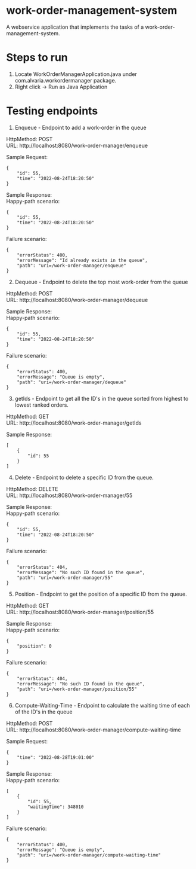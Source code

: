 # work-order-management-system

A webservice application that implements the tasks of a work-order-management-system.

# Steps to run

1. Locate WorkOrderManagerApplication.java under com.alvaria.workordermanager package.
2. Right click -> Run as Java Application

# Testing endpoints

1. Enqueue - Endpoint to add a work-order in the queue

HttpMethod: POST  
URL: http://localhost:8080/work-order-manager/enqueue

Sample Request: 
```
{
	"id": 55,
	"time": "2022-08-24T18:20:50"
}
```

Sample Response:   
Happy-path scenario:
```
{
    "id": 55,
    "time": "2022-08-24T18:20:50"
}
```
Failure scenario:
```
{
    "errorStatus": 400,
    "errorMessage": "Id already exists in the queue",
    "path": "uri=/work-order-manager/enqueue"
}
```

2. Dequeue - Endpoint to delete the top most work-order from the queue

HttpMethod: POST  
URL: http://localhost:8080/work-order-manager/dequeue

Sample Response:   
Happy-path scenario:
```
{
    "id": 55,
    "time": "2022-08-24T18:20:50"
}
```
Failure scenario:
```
{
    "errorStatus": 400,
    "errorMessage": "Queue is empty",
    "path": "uri=/work-order-manager/dequeue"
}
```

3. getIds - Endpoint to get all the ID's in the queue sorted from highest to lowest ranked orders.

HttpMethod: GET  
URL: http://localhost:8080/work-order-manager/getIds

Sample Response:  
```
[
    {
        "id": 55
    }
]
```

4. Delete - Endpoint to delete a specific ID from the queue.

HttpMethod: DELETE  
URL: http://localhost:8080/work-order-manager/55

Sample Response:   
Happy-path scenario:  
```
{
    "id": 55,
    "time": "2022-08-24T18:20:50"
}
```
Failure scenario:
```
{
    "errorStatus": 404,
    "errorMessage": "No such ID found in the queue",
    "path": "uri=/work-order-manager/55"
}
```

5. Position - Endpoint to get the position of a specific ID from the queue.

HttpMethod: GET  
URL: http://localhost:8080/work-order-manager/position/55

Sample Response:  
Happy-path scenario:
```
{
    "position": 0
}
```
Failure scenario:
```
{
    "errorStatus": 404,
    "errorMessage": "No such ID found in the queue",
    "path": "uri=/work-order-manager/position/55"
}
```

6. Compute-Waiting-Time - Endpoint to calculate the waiting time of each of the ID's in the queue

HttpMethod: POST  
URL: http://localhost:8080/work-order-manager/compute-waiting-time

Sample Request:  
```
{
	"time": "2022-08-28T19:01:00"
}
```
Sample Response:  
Happy-path scenario:
```
[
    {
        "id": 55,
        "waitingTime": 348010
    }
]
```
Failure scenario:
```
{
    "errorStatus": 400,
    "errorMessage": "Queue is empty",
    "path": "uri=/work-order-manager/compute-waiting-time"
}
```
